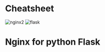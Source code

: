 # Cheatsheet

![nginx2](https://user-images.githubusercontent.com/58745332/113601935-47b53d00-9642-11eb-91cb-0e8c8095e73d.png)  ![flask](https://user-images.githubusercontent.com/58745332/113602166-9367e680-9642-11eb-9d93-f0171cfdac1b.jpg)
# Nginx for python Flask 

